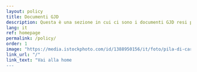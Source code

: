 ```yaml
---
layout: policy
title: Documenti GJD
description: Questa è una sezione in cui ci sono i documenti GJD resi pubblici.
lang: it
ref: homepage
permalink: /policy/
order: 1
image: "https://media.istockphoto.com/id/1388950156/it/foto/pila-di-carta-bianca-con-clip-leganti-su-tavolo-di-legno-allinterno-spazio-per-il-testo.jpg?s=612x612&w=0&k=20&c=NJmIct4OAVSdPZ6QpVgHWtxZKTRYO5SKoGmovfNPNUU="
link_url: "/"
link_text: "Vai alla home
---
```

